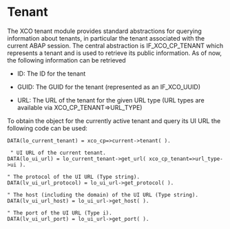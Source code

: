 <!-- loiobbb4dc2e1ed240e98a20fc73705fc46f -->

# Tenant

The XCO tenant module provides standard abstractions for querying information about tenants, in particular the tenant associated with the current ABAP session. The central abstraction is IF\_XCO\_CP\_TENANT which represents a tenant and is used to retrieve its public information. As of now, the following information can be retrieved

-   ID: The ID for the tenant

-   GUID: The GUID for the tenant \(represented as an IF\_XCO\_UUID\)

-   URL: The URL of the tenant for the given URL type \(URL types are available via XCO\_CP\_TENANT=\>URL\_TYPE\)


To obtain the object for the currently active tenant and query its UI URL the following code can be used:

```lang-abap
DATA(lo_current_tenant) = xco_cp=>current->tenant( ).
 
 " UI URL of the current tenant.
DATA(lo_ui_url) = lo_current_tenant->get_url( xco_cp_tenant=>url_type->ui ).
 
" The protocol of the UI URL (Type string).
DATA(lv_ui_url_protocol) = lo_ui_url->get_protocol( ).
 
" The host (including the domain) of the UI URL (Type string).
DATA(lv_ui_url_host) = lo_ui_url->get_host( ).
 
" The port of the UI URL (Type i).
DATA(lv_ui_url_port) = lo_ui_url->get_port( ).

```

